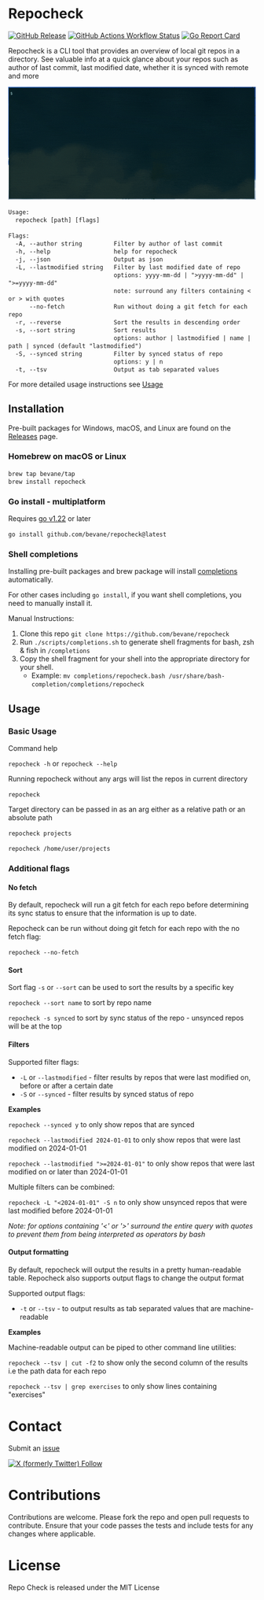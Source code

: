 # Repocheck

[![GitHub Release](https://img.shields.io/github/v/release/bevane/repocheck?style=for-the-badge)](https://github.com/bevane/repocheck/releases/latest) [![GitHub Actions Workflow Status](https://img.shields.io/github/actions/workflow/status/bevane/repocheck/go.yml?style=for-the-badge)](https://github.com/bevane/repocheck/actions?query=workflow:Go) [![Go Report Card](https://goreportcard.com/badge/github.com/bevane/repocheck?style=for-the-badge)](https://goreportcard.com/report/github.com/bevane/repocheck)

Repocheck is a CLI tool that provides an overview of local git repos in a directory.
See valuable info at a quick glance about your repos such as author of last commit, last modified date, whether it is synced with remote and more

![repocheck cli output](docs/demo.gif)

```
Usage:
  repocheck [path] [flags]

Flags:
  -A, --author string         Filter by author of last commit
  -h, --help                  help for repocheck
  -j, --json                  Output as json
  -L, --lastmodified string   Filter by last modified date of repo
                              options: yyyy-mm-dd | ">yyyy-mm-dd" | ">=yyyy-mm-dd"
                              note: surround any filters containing < or > with quotes
      --no-fetch              Run without doing a git fetch for each repo
  -r, --reverse               Sort the results in descending order
  -s, --sort string           Sort results
                              options: author | lastmodified | name | path | synced (default "lastmodified")
  -S, --synced string         Filter by synced status of repo
                              options: y | n
  -t, --tsv                   Output as tab separated values
```
For more detailed usage instructions see [Usage](#usage)

## Installation

Pre-built packages for Windows, macOS, and Linux are found on the [Releases](https://github.com/bevane/repocheck/releases) page.

### Homebrew on macOS or Linux
```
brew tap bevane/tap
brew install repocheck
```

### Go install - multiplatform
Requires [go v1.22](https://go.dev/doc/install) or later

`go install github.com/bevane/repocheck@latest`

### Shell completions
Installing pre-built packages and brew package will install [completions](https://en.wikipedia.org/wiki/Command-line_completion) automatically.

For other cases including `go install`, if you want shell completions, you need to manually install it.

Manual Instructions:
1. Clone this repo `git clone https://github.com/bevane/repocheck`
2. Run `./scripts/completions.sh` to generate shell fragments for bash, zsh & fish in `/completions`
3. Copy the shell fragment for your shell into the appropriate directory for your shell.
   - Example:
    `mv completions/repocheck.bash /usr/share/bash-completion/completions/repocheck`
## Usage

### Basic Usage

Command help

`repocheck -h` or `repocheck --help`

Running repocheck without any args will list the repos in current directory

`repocheck`

Target directory can be passed in as an arg either as a relative path or an absolute path

`repocheck projects`

`repocheck /home/user/projects`

### Additional flags

#### No fetch
By default, repocheck will run a git fetch for each repo before determining
its sync status to ensure that the information is up to date.

Repocheck can be run without doing git fetch for each repo with the no fetch flag:

`repocheck --no-fetch`

#### Sort
Sort flag `-s` or `--sort` can be used to sort the results by a specific key

`repocheck --sort name` to sort by repo name

`repocheck -s synced` to sort by sync status of the repo - unsynced repos will be at the top

#### Filters
Supported filter flags:
- `-L` or `--lastmodified` - filter results by repos that were last modified on, before or after a certain date
- `-S` or `--synced` - filter results by synced status of repo

**Examples**

`repocheck --synced y` to only show repos that are synced

`repocheck --lastmodified 2024-01-01` to only show repos that were last modified on 2024-01-01

`repocheck --lastmodified ">=2024-01-01"` to only show repos that were last modified on or later than 2024-01-01

Multiple filters can be combined:

`repocheck -L "<2024-01-01" -S n` to only show unsynced repos that were last modified before 2024-01-01

*Note: for options containing '<' or '>' surround the entire query with quotes to prevent them from being interpreted as operators by bash*

#### Output formatting
By default, repocheck will output the results in a pretty human-readable table.
Repocheck also supports output flags to change the output format

Supported output flags:
- `-t` or `--tsv` - to output results as tab separated values that are machine-readable

**Examples**

Machine-readable output can be piped to other command line utilities:

`repocheck --tsv | cut -f2` to show only the second column of the results i.e the path data for each repo

`repocheck --tsv | grep exercises` to only show lines containing "exercises"

# Contact

Submit an [issue](https://github.com/bevane/repocheck/issues/new)

[![X (formerly Twitter) Follow](https://img.shields.io/twitter/follow/bevane50)](https://x.com/bevane50)

# Contributions

Contributions are welcome. Please fork the repo and open pull requests to contribute. Ensure that your code passes the tests and include tests for any changes where applicable.

# License
Repo Check is released under the MIT License
